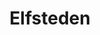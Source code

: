 ---
title: Elfsteden
description: Een mooie dagdeel route over een gedeelte van de schaats Elfsteden.
tijd: ± 3,5 uur
route_url: >-
  https://www.google.com/maps/d/embed?mid=1O4QZ9i1KQvOlGOXjxlAOoc9Nw1yxI29K&amp;z=12
omgeving:
  - bolsward
  - schettens
  - wimatsum
  - arum
  - hichtum
prijs: '175'
sloepen:
  - beenakker
  - petter
---